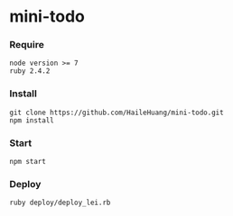 # mini-todo
### Require
```
node version >= 7
ruby 2.4.2
```
### Install
```
git clone https://github.com/HaileHuang/mini-todo.git
npm install
```
### Start
```
npm start
```
### Deploy
```
ruby deploy/deploy_lei.rb
```

